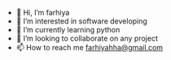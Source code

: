 - 👋 Hi, I’m farhiya
- 👀 I’m interested in software developing
- 🌱 I’m currently learning python
- 💞️ I’m looking to collaborate on any project
- 📫 How to reach me farhiyahha@gmail.com

<!---
Farhiyahha/Farhiyahha is a ✨ special ✨ repository because its `README.md` (this file) appears on your GitHub profile.
You can click the Preview link to take a look at your changes.
--->
